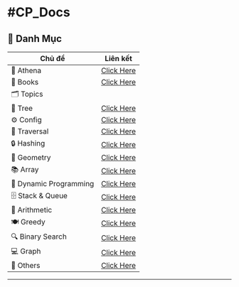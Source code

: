 <h1>#CP_Docs</h1>

## 📂 Danh Mục

| Chủ đề | Liên kết |
|--------|---------|
| 🧩 Athena | [Click Here](https://github.com/chitamha/CP_Docs/tree/462e63e53d3471e3e229f47b349add9e783fd90e/Athena) |
| 📘 Books | [Click Here](https://github.com/chitamha/CP_Docs/tree/462e63e53d3471e3e229f47b349add9e783fd90e/Sach) |
| 🗂️ Topics |
| 🌳 Tree | [Click Here](https://github.com/chitamha/CP_Docs/tree/462e63e53d3471e3e229f47b349add9e783fd90e/Chuyen%20De/C%C3%A2y) |
| ⚙️ Config | [Click Here](https://github.com/chitamha/CP_Docs/tree/462e63e53d3471e3e229f47b349add9e783fd90e/Chuyen%20De/C%E1%BA%A5u%20H%C3%ACnh) |
| 🔁 Traversal | [Click Here](https://github.com/chitamha/CP_Docs/tree/462e63e53d3471e3e229f47b349add9e783fd90e/Chuyen%20De/Duy%E1%BB%87t) |
| 🔒 Hashing | [Click Here](https://github.com/chitamha/CP_Docs/tree/462e63e53d3471e3e229f47b349add9e783fd90e/Chuyen%20De/Hashing) |
| 📐 Geometry | [Click Here](https://github.com/chitamha/CP_Docs/tree/462e63e53d3471e3e229f47b349add9e783fd90e/Chuyen%20De/H%C3%ACnh%20H%E1%BB%8Dc) |
| 📚 Array | [Click Here](https://github.com/chitamha/CP_Docs/tree/462e63e53d3471e3e229f47b349add9e783fd90e/Chuyen%20De/M%E1%BA%A3ng) |
| 🧠 Dynamic Programming | [Click Here](https://github.com/chitamha/CP_Docs/tree/462e63e53d3471e3e229f47b349add9e783fd90e/Chuyen%20De/Quy%20Ho%E1%BA%A1ch%20%C4%90%E1%BB%99ng) |
| 🗄️ Stack & Queue| [Click Here](https://github.com/chitamha/CP_Docs/tree/462e63e53d3471e3e229f47b349add9e783fd90e/Chuyen%20De/Stack%20V%C3%A0%20Queue) |
| 🔢 Arithmetic | [Click Here](https://github.com/chitamha/CP_Docs/tree/462e63e53d3471e3e229f47b349add9e783fd90e/Chuyen%20De/S%E1%BB%91%20H%E1%BB%8Dc) |
| 🍽️ Greedy | [Click Here](https://github.com/chitamha/CP_Docs/tree/462e63e53d3471e3e229f47b349add9e783fd90e/Chuyen%20De/Tham%20Lam) |
| 🔍 Binary Search | [Click Here](https://github.com/chitamha/CP_Docs/tree/462e63e53d3471e3e229f47b349add9e783fd90e/Chuyen%20De/T%C3%ACm%20Ki%E1%BA%BFm%20Nh%E1%BB%8B%20Ph%C3%A2n) |
| 💻 Graph | [Click Here](https://github.com/chitamha/CP_Docs/tree/462e63e53d3471e3e229f47b349add9e783fd90e/Chuyen%20De/%C4%90%E1%BB%93%20Th%E1%BB%8B) |
| 📝 Others | [Click Here](https://github.com/chitamha/CP_Docs/tree/462e63e53d3471e3e229f47b349add9e783fd90e/Chuyen%20De/Kh%C3%A1c) |

---

